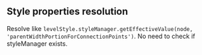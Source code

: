 ## Style properties resolution

Resolve like `levelStyle.styleManager.getEffectiveValue(node, 'parentWidthPortionForConnectionPoints')`. No need to check if styleManager exists.

